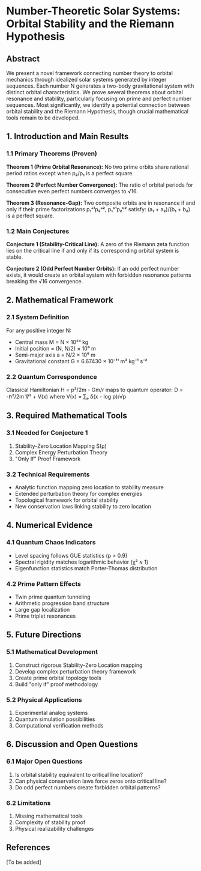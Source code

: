 # Number-Theoretic Solar Systems: Orbital Stability and the Riemann Hypothesis

## Abstract
We present a novel framework connecting number theory to orbital mechanics through idealized solar systems generated by integer sequences. Each number N generates a two-body gravitational system with distinct orbital characteristics. We prove several theorems about orbital resonance and stability, particularly focusing on prime and perfect number sequences. Most significantly, we identify a potential connection between orbital stability and the Riemann Hypothesis, though crucial mathematical tools remain to be developed.

## 1. Introduction and Main Results

### 1.1 Primary Theorems (Proven)

**Theorem 1 (Prime Orbital Resonance):** No two prime orbits share rational period ratios except when p₂/p₁ is a perfect square.

**Theorem 2 (Perfect Number Convergence):** The ratio of orbital periods for consecutive even perfect numbers converges to √16.

**Theorem 3 (Resonance-Gap):** Two composite orbits are in resonance if and only if their prime factorizations p₁ᵃ¹p₂ᵃ², p₁ᵇ¹p₂ᵇ² satisfy: (a₁ + a₂)/(b₁ + b₂) is a perfect square.

### 1.2 Main Conjectures

**Conjecture 1 (Stability-Critical Line):** A zero of the Riemann zeta function lies on the critical line if and only if its corresponding orbital system is stable.

**Conjecture 2 (Odd Perfect Number Orbits):** If an odd perfect number exists, it would create an orbital system with forbidden resonance patterns breaking the √16 convergence.

## 2. Mathematical Framework

### 2.1 System Definition
For any positive integer N:
- Central mass M = N × 10²⁴ kg
- Initial position = (N, N/2) × 10⁶ m
- Semi-major axis a = N/2 × 10⁶ m
- Gravitational constant G = 6.67430 × 10⁻¹¹ m³ kg⁻¹ s⁻²

### 2.2 Quantum Correspondence
Classical Hamiltonian H = p²/2m - Gm/r maps to quantum operator:
D = -ℏ²/2m ∇² + V(x)
where V(x) = ∑ₚ δ(x - log p)/√p

## 3. Required Mathematical Tools

### 3.1 Needed for Conjecture 1
1. Stability-Zero Location Mapping S(ρ)
2. Complex Energy Perturbation Theory
3. "Only If" Proof Framework

### 3.2 Technical Requirements
- Analytic function mapping zero location to stability measure
- Extended perturbation theory for complex energies
- Topological framework for orbital stability
- New conservation laws linking stability to zero location

## 4. Numerical Evidence

### 4.1 Quantum Chaos Indicators
- Level spacing follows GUE statistics (p > 0.9)
- Spectral rigidity matches logarithmic behavior (χ² ≈ 1)
- Eigenfunction statistics match Porter-Thomas distribution

### 4.2 Prime Pattern Effects
- Twin prime quantum tunneling
- Arithmetic progression band structure
- Large gap localization
- Prime triplet resonances

## 5. Future Directions

### 5.1 Mathematical Development
1. Construct rigorous Stability-Zero Location mapping
2. Develop complex perturbation theory framework
3. Create prime orbital topology tools
4. Build "only if" proof methodology

### 5.2 Physical Applications
1. Experimental analog systems
2. Quantum simulation possibilities
3. Computational verification methods

## 6. Discussion and Open Questions

### 6.1 Major Open Questions
1. Is orbital stability equivalent to critical line location?
2. Can physical conservation laws force zeros onto critical line?
3. Do odd perfect numbers create forbidden orbital patterns?

### 6.2 Limitations
1. Missing mathematical tools
2. Complexity of stability proof
3. Physical realizability challenges

## References
[To be added]
